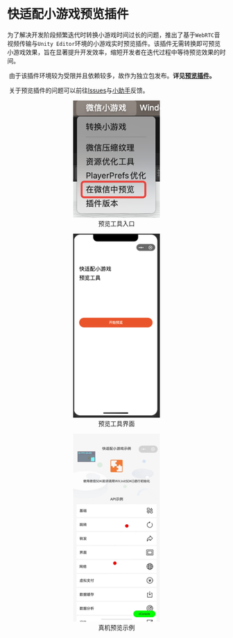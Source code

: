 # **快适配小游戏预览插件**

​    为了解决开发阶段频繁迭代时转换小游戏时间过长的问题，推出了基于`WebRTC`音视频传输与`Unity Editor`环境的小游戏实时预览插件。该插件无需转换即可预览小游戏效果，旨在显著提升开发效率，缩短开发者在迭代过程中等待预览效果的时间。

​    由于该插件环境较为受限并且依赖较多，故作为独立包发布。**详见[预览插件](https://github.com/wechat-miniprogram/minigame-unity-wechat-preview)。**

​    关于预览插件的问题可以前往[Issues](https://github.com/wechat-miniprogram/minigame-unity-wechat-preview/issues)与[小助手](https://wechat-miniprogram.github.io/minigame-unity-webgl-transform/Design/IssueAndContact.html#%E5%B0%8F%E6%B8%B8%E6%88%8F%E5%AE%A2%E6%9C%8D%E5%8A%A9%E6%89%8B)反馈。

<figure style="text-align: center;">
  <img src="../image/wechatpreview/wechatpreview1.png" alt="wechatpreview1" style="width: 200px;"/>
  <figcaption>预览工具入口</figcaption>
</figure>

<figure style="text-align: center;">
  <img src="../image/wechatpreview/wechatpreview2.png" alt="wechatpreview2" style="width: 200px;" />
  <figcaption>预览工具界面</figcaption>
</figure>

<figure style="text-align: center;">
  <img src="../image/wechatpreview/wechatpreview3.jpg" alt="wechatpreview3" style="width: 200px;" />
  <figcaption>真机预览示例</figcaption>
</figure>